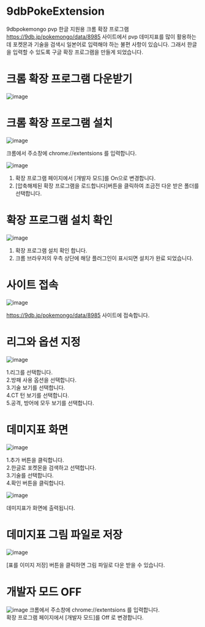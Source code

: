 # 9dbPokeExtension
9dbpokemongo pvp 한글 지원용 크롬 확장 프로그램
https://9db.jp/pokemongo/data/8985 사이트에서 pvp 데미지표를 많이 활용하는데
포켓몬과 기술을 검색시 일본어로 입력해야 하는 불편 사항이 있습니다.
그래서 한글을 입력할 수 있도록 구글 확장 프로그램을 만들게 되었습니다.
 
# 크롬 확장 프로그램 다운받기
![image](https://user-images.githubusercontent.com/3176173/78344276-1f31d780-75d7-11ea-9a4a-858635869b03.png)

 
# 크롬 확장 프로그램 설치
![image](https://user-images.githubusercontent.com/3176173/78344688-b0a14980-75d7-11ea-97b6-c08ab7083485.png)

크롬에서 주소창에 chrome://extentsions 를 입력합니다.

 
![image](https://user-images.githubusercontent.com/3176173/78344845-ee05d700-75d7-11ea-8c49-bce536097079.png)

1. 확장 프로그램 페이지에서 [개발자 모드]를 On으로 변경합니다.
2. [압축해제된 확장 프로그램을 로드합니다]버튼을 클릭하여 조금전 다운 받은 폴더를 선택합니다.


 
# 확장 프로그램 설치 확인
![image](https://user-images.githubusercontent.com/3176173/78345537-b4819b80-75d8-11ea-8281-07e76cd7a0a0.png)

1. 확장 프로그램 설치 확인 합니다.
2. 크롬 브라우저의 우측 상단에 해당 플러그인이 표시되면 설치가 완료 되었습니다.

 
# 사이트 접속
![image](https://user-images.githubusercontent.com/3176173/78346261-c31c8280-75d9-11ea-8101-4efc828271e7.png)

https://9db.jp/pokemongo/data/8985 사이트에 접속합니다.
 
# 리그와 옵션 지정
![image](https://user-images.githubusercontent.com/3176173/78346514-142c7680-75da-11ea-916c-7ca49e8faeab.png)

1.리그를 선택합니다.<br/>
2.방패 사용 옵션을 선택합니다.<br/>
3.기술 보기를 선택합니다.<br/>
4.CT 턴 보기를 선택합니다. <br/>
5.공격, 방어에 모두 보기를 선택합니다.<br/>
 
# 데미지표 화면
![image](https://user-images.githubusercontent.com/3176173/78347477-86ea2180-75db-11ea-9368-93f9165dac9d.png)

1.추가 버튼을 클릭합니다.<br/>
2.한글로 포켓몬을 검색하고 선택합니다.<br/>
3.기술를 선택합니다.<br/>
4.확인 버튼을 클릭합니다.<br/>

![image](https://user-images.githubusercontent.com/3176173/78347838-04ae2d00-75dc-11ea-87ac-839c00ed8dcd.png)

 데미지표가 화면에 출력됩니다.
<br/>
# 데미지표 그림 파일로 저장
![image](https://user-images.githubusercontent.com/3176173/78348184-93bb4500-75dc-11ea-92cc-889dec8ef70e.png)

[표를 이미지 저장] 버튼을 클릭하면 그림 파일로 다운 받을 수 있습니다. 
<br/>
# 개발자 모드 OFF
![image](https://user-images.githubusercontent.com/3176173/78348369-e137b200-75dc-11ea-9f7a-15b65a232bca.png)
크롬에서 주소창에 chrome://extentsions 를 입력합니다.<br/>
확장 프로그램 페이지에서 [개발자 모드]를 Off 로 변경합니다.
